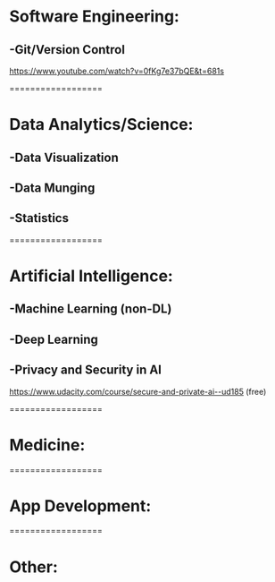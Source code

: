 # Software Engineering:

## -Git/Version Control
https://www.youtube.com/watch?v=0fKg7e37bQE&t=681s

==================
# Data Analytics/Science:

## -Data Visualization

## -Data Munging

## -Statistics

==================
# Artificial Intelligence:

## -Machine Learning (non-DL)

## -Deep Learning

## -Privacy and Security in AI
https://www.udacity.com/course/secure-and-private-ai--ud185 (free)

==================
# Medicine:

==================
# App Development:

==================
# Other:
